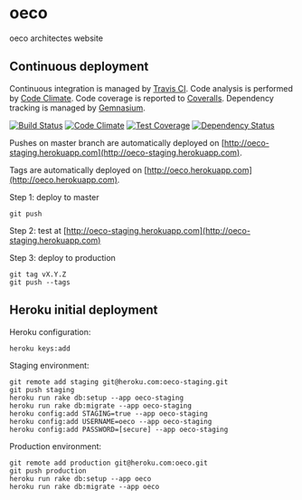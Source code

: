oeco
====

oeco architectes website


Continuous deployment
---------------------

Continuous integration is managed by [Travis CI](https://travis-ci.org/).
Code analysis is performed by [Code Climate](https://codeclimate.com/).
Code coverage is reported to [Coveralls](https://coveralls.io/).
Dependency tracking is managed by [Gemnasium](https://gemnasium.com/).

[![Build Status](http://img.shields.io/travis/amercier/oeco-ruby/master.svg?style=flat-square)](https://travis-ci.org/amercier/oeco-ruby/builds)
[![Code Climate](http://img.shields.io/codeclimate/github/amercier/oeco-ruby.svg?style=flat-square)](https://codeclimate.com/github/amercier/oeco)
[![Test Coverage](http://img.shields.io/coveralls/amercier/oeco-ruby/master.svg?style=flat-square)](https://coveralls.io/r/amercier/oeco-ruby?branch=master)
[![Dependency Status](http://img.shields.io/gemnasium/amercier/oeco-ruby.svg?style=flat-square)](https://gemnasium.com/amercier/oeco-ruby)

Pushes on master branch are automatically deployed on
[http://oeco-staging.herokuapp.com](http://oeco-staging.herokuapp.com).

Tags are automatically deployed on
[http://oeco.herokuapp.com](http://oeco.herokuapp.com).

Step 1: deploy to master

    git push

Step 2: test at [http://oeco-staging.herokuapp.com](http://oeco-staging.herokuapp.com)

Step 3: deploy to production

    git tag vX.Y.Z
    git push --tags


Heroku initial deployment
-------------------------

Heroku configuration:

    heroku keys:add

Staging environment:

    git remote add staging git@heroku.com:oeco-staging.git
    git push staging
    heroku run rake db:setup --app oeco-staging
    heroku run rake db:migrate --app oeco-staging
    heroku config:add STAGING=true --app oeco-staging
    heroku config:add USERNAME=oeco --app oeco-staging
    heroku config:add PASSWORD=[secure] --app oeco-staging

Production environment:

    git remote add production git@heroku.com:oeco.git
    git push production
    heroku run rake db:setup --app oeco
    heroku run rake db:migrate --app oeco

